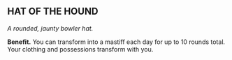 ## HAT OF THE HOUND

_A rounded, jaunty bowler hat._

**Benefit.** You can transform into a mastiff each day for up to 10 rounds total. Your clothing and possessions transform with you.

